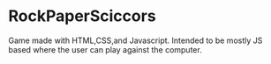 # RockPaperSciccors
Game made with HTML,CSS,and Javascript. Intended to be mostly JS based where the user can play against the computer.

